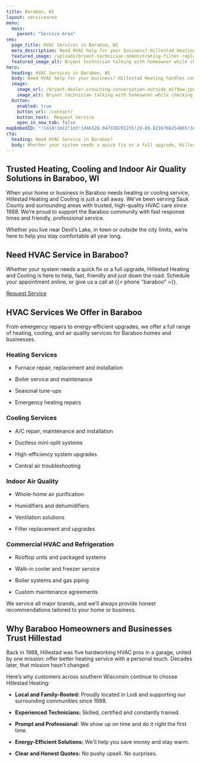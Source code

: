 ```yaml
---
title: Baraboo, WI
layout: servicearea
menu:
  main:
    parent: "Service Area"
seo:
  page_title: HVAC Services in Baraboo, WI
  meta_description: Need HVAC help for your business? Hillestad Heating handles commercial heating, cooling, refrigeration and more. Trusted in Wisconsin since 1988.
  featured_image: /uploads/bryant-technician-demonstrating-filter-replacement-1000.jpg
  featured_image_alt: Bryant technician talking with homeowner while checking air filter and furnace
hero: 
  heading: HVAC Services in Baraboo, WI
  body: Need HVAC help for your business? Hillestad Heating handles commercial heating, cooling, refrigeration and more. Trusted in Wisconsin since 1988.
  image: 
    image_url: /bryant-dealer-crouching-conversation-outside_m1f9ow.jpg
    image_alt: Bryant technician talking with homeowner while checking air filter and furnace
  button:
    enabled: true
    button_url: /contact/ 
    button_text:  Request Service
    open_in_new_tab: false
mapEmbedID: "!1m18!1m12!1m3!1d46328.047918201235!2d-89.8216766254865!3d43.47097227571847!2m3!1f0!2f0!3f0!3m2!1i1024!2i768!4f13.1!3m3!1m2!1s0x88076a66263a3ce9%3A0xbd127d83de21946f!2sBaraboo%2C%20WI%2053913!5e0!3m2!1sen!2sus!4v1744767856157!5m2!1sen!2sus"
cta:
  heading: Need HVAC Service in Baraboo?
  body: Whether your system needs a quick fix or a full upgrade, Hillestad Heating and Cooling is here to help, fast, friendly and just down the road. Schedule your appointment online, or give us a call at {{< phone "baraboo" >}}.
---
```


## Trusted Heating, Cooling and Indoor Air Quality Solutions in Baraboo, WI

When your home or business in Baraboo needs heating or cooling service, Hillestad Heating and Cooling is just a call away. We’ve been serving Sauk County and surrounding areas with trusted, high-quality HVAC care since 1988. We’re proud to support the Baraboo community with fast response times and friendly, professional service.

Whether you live near Devil’s Lake, in town or outside the city limits, we’re here to help you stay comfortable all year long. 

<div class="breakout bg-black flow">
  <h2 class="no-margin">Need HVAC Service in Baraboo?</h2>
<p class= "site-cta__middle">
Whether your system needs a quick fix or a full upgrade, Hillestad Heating and Cooling is here to help, fast, friendly and just down the road. Schedule your appointment online, or give us a call at {{< phone "baraboo" >}}.
</p>
  <a class="btn btn--primary" href="/contact/">Request Service</a>

</div>

## HVAC Services We Offer in Baraboo

From emergency repairs to energy-efficient upgrades, we offer a full range of heating, cooling, and air quality services for Baraboo homes and businesses. 

### Heating Services

* Furnace repair, replacement and installation 

* Boiler service and maintenance

* Seasonal tune-ups

* Emergency heating repairs

### Cooling Services

* A/C repair, maintenance and installation

* Ductless mini-split systems

* High-efficiency system upgrades

* Central air troubleshooting

### Indoor Air Quality

* Whole-home air purification

* Humidifiers and dehumidifiers

* Ventilation solutions

* Filter replacement and upgrades

### Commercial HVAC and Refrigeration

* Rooftop units and packaged systems

* Walk-in cooler and freezer service

* Boiler systems and gas piping

* Custom maintenance agreements

We service all major brands, and we’ll always provide honest recommendations tailored to your home or business.

## Why Baraboo Homeowners and Businesses Trust Hillestad

Back in 1988, Hillestad was five hardworking HVAC pros in a garage, united by one mission: offer better heating service with a personal touch. Decades later, that mission hasn’t changed.

Here’s why customers across southern Wisconsin continue to choose Hillestad Heating:

* **Local and Family-Rooted:** Proudly located in Lodi and supporting our
surrounding communities since 1988.

* **Experienced Technicians:** Skilled, certified and constantly trained.

* **Prompt and Professional:** We show up on time and do it right the first time.

* **Energy-Efficient Solutions:** We’ll help you save money and stay warm.

* **Clear and Honest Quotes:** No pushy upsell. No surprises.
